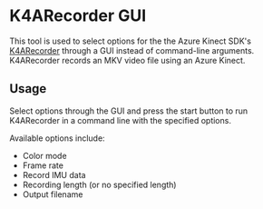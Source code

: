 # K4ARecorder GUI

This tool is used to select options for the the Azure Kinect SDK's [K4ARecorder](https://github.com/microsoft/Azure-Kinect-Sensor-SDK/tree/develop/tools/k4arecorder) through a GUI instead of command-line arguments. K4ARecorder records an MKV video file using an Azure Kinect.

## Usage

Select options through the GUI and press the start button to run K4ARecorder in a command line with the specified options.

Available options include:

 - Color mode
 - Frame rate
 - Record IMU data
 - Recording length (or no specified length)
 - Output filename